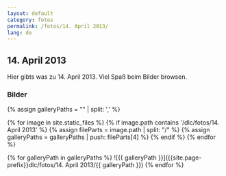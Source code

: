 ```yaml
---
layout: default
category: fotos
permalink: /fotos/14. April 2013/
lang: de
---
```


## 14. April 2013

Hier gibts was zu 14. April 2013. Viel Spaß beim Bilder browsen.

### Bilder
{% assign galleryPaths = "" | split: ',' %}

{% for image in site.static_files %}
{% if image.path contains '/dlc/fotos/14. April 2013' %}
        {% assign fileParts = image.path | split: "/" %}
        {% assign galleryPaths = galleryPaths | push: fileParts[4] %}
{% endif %}
{% endfor %}

{% for galleryPath in galleryPaths %}
![{{ galleryPath }}]({{site.page-prefix}}dlc/fotos/14. April 2013/{{ galleryPath }})
{% endfor %}

